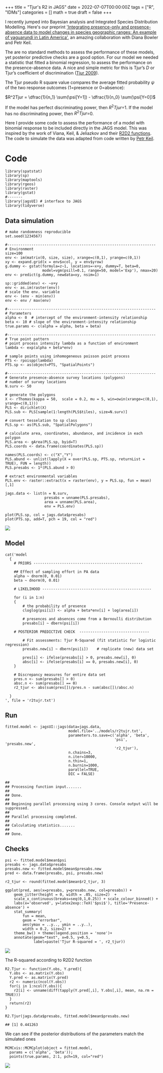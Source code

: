 +++
title = "Tjur's R2 in JAGS"
date = 2022-07-07T00:00:00Z
tags = ["R", "IDMs"]
categories = []
math = true
draft = false
+++

I recently jumped into Bayesian analysis and Integrated Species Distribution Modelling. Here's our preprint ['Integrating presence-only and presence-absence data to model changes in species geographic ranges: An example of yaguarundí in Latin America'](https://doi.org/10.32942/osf.io/67c4u), an amazing collaboration with Diana Bowler and Petr Keil.

The are no standard methods to assess the performance of these models, yet posterior predictive checks are a good option. For our model we needed a statistic that fitted a binomial regression, to assess the performance on the presence-absence data. A nice and simple metric for this is Tjur’s $D$ or Tjur’s coefficient of discrimination ([Tjur 2009](https://doi.org/10.1198/tast.2009.08210)).

The Tjur pseudo R square value compares the average fitted probability $\psi$ of the two response outcomes (1=presence or 0=absence):

$R^2Tjur = \dfrac{1}{n_1} \sum(\psi[Y=1]) - \dfrac{1}{n_0} \sum(\psi[Y=0])$

If the model has perfect discriminating power, then $R^2Tjur$=1. If the model has no discriminating power, then $R^2Tjur$=0.


Here I provide some code to assess the performance of a model with binomial response to be included directly in the JAGS model. This was inspired by the work of Viana, Keil, & Jeliazkov and their [R2D2 functions](https://github.com/duarte-viana/iVarPart/blob/master/R2D2_functions.R). The code to simulate the data was adapted from code written by [Petr Keil](https://petrkeil.github.io/team/2020/09/01/petr-keil.html).

# Code

    library(spatstat)
    library(sp)
    library(maptools)
    library(rgeos)
    library(raster)
    library(gstat)
    #-------
    library(jagsUI) # interface to JAGS
    library(tidyverse)


## Data simulation

    # make randomness reproducible
    set.seed(1234567)  

    #--------------------------------------------------------------------
    # Environment
    size=100
    env <- im(matrix(0, size, size), xrange=c(0,1), yrange=c(0,1))
    xy <- expand.grid(x = env$xcol, y = env$yrow)
    g.dummy <- gstat(formula=z~1, locations=~x+y, dummy=T, beta=0,
                     model=vgm(psill=0.1, range=50, model='Exp'), nmax=20)
    env <- predict(g.dummy, newdata=xy, nsim=1)

    sp::gridded(env) <- ~x+y
    env <- as.im(raster(env))
    # scale the env. variable
    env <- (env - min(env))
    env <- env / max(env)

    #--------------------------------------------------------------------
    # Parameters
    alpha <- 0  # intercept of the environment-intensity relationship
    beta <- 10 # slope of the environment-intensity relationship
    true.params <- c(alpha = alpha, beta = beta)

    #--------------------------------------------------------------------
    # True point pattern
    # point process intensity lambda as a function of environment
    lambda <- exp(alpha + beta*env)

    # sample points using inhomogeneous poisson point process
    PTS <- rpoispp(lambda)
    PTS.sp <- as(object=PTS, "SpatialPoints")

    #--------------------------------------------------------------------
    # Generate presence-absence survey locations (polygons)
    # number of survey locations
    N.surv <- 50

    # generate the polygons
    X <- rThomas(kappa = 50,  scale = 0.2, mu = 5, win=owin(xrange=c(0,1), yrange=c(0,1)))
    PLS <- dirichlet(X)
    PLS.sub <- PLS[sample(1:length(PLS$tiles), size=N.surv)]

    # convert tesselation to sp class
    PLS.sp <- as(PLS.sub, "SpatialPolygons")

    # calculate area, coordinates, abundance, and incidence in each polygon
    PLS.area <- gArea(PLS.sp, byid=T)
    PLS.coords <- data.frame(coordinates(PLS.sp))

    names(PLS.coords) <- c("X","Y")
    PLS.abund <- unlist(lapply(X = over(PLS.sp, PTS.sp, returnList = TRUE), FUN = length))
    PLS.presabs <- 1*(PLS.abund > 0)

    # extract environmental variables
    PLS.env <- raster::extract(x = raster(env), y = PLS.sp, fun = mean)[,1]

    jags.data <- list(n = N.surv,
                      presabs = unname(PLS.presabs),
                      area = unname(PLS.area),
                      env = PLS.env)

    plot(PLS.sp, col = jags.data$presabs)
    plot(PTS.sp, add=T, pch = 19, col = "red")


![](/img/R2Tjur-data.png)


## Model

    cat('model
      {
        # PRIORS --------------------------------------------------

        ## Effect of sampling effort in PA data
        alpha ~ dnorm(0, 0.01)
        beta ~ dnorm(0, 0.01)

        # LIKELIHOOD --------------------------------------------------

        for (i in 1:n)
        {
            # the probability of presence
            cloglog(psi[i]) <- alpha + beta*env[i] + log(area[i])

            # presences and absences come from a Bernoulli distribution
            presabs[i] ~ dbern(psi[i])    

        # POSTERIOR PREDICTIVE CHECK  --------------------------------

            # Fit assessments: Tjur R-Squared (fit statistic for logistic regression)
            presabs.new[i] ~ dbern(psi[i])    # replicate (new) data set

            pres[i] <- ifelse(presabs[i] > 0, presabs.new[i], 0)
            absc[i] <- ifelse(presabs[i] == 0, presabs.new[i], 0)
        }

        # Discrepancy measures for entire data set
        pres.n <- sum(presabs[] > 0)
        absc.n <- sum(presabs[] == 0)
        r2_tjur <- abs(sum(pres[])/pres.n - sum(absc[])/absc.n)

      }
    ', file = 'r2tujr.txt')


## Run

    fitted.model <- jagsUI::jags(data=jags.data,
                                 model.file='../models/r2tujr.txt',
                                 parameters.to.save=c('alpha', 'beta',
                                                      'psi', 'presabs.new',
                                                      'r2_tjur'),
                                 n.chains=3,
                                 n.iter=10000,
                                 n.thin=1,
                                 n.burnin=1000,
                                 parallel=TRUE,
                                 DIC = FALSE)

    ##
    ## Processing function input.......
    ##
    ## Done.
    ##  
    ## Beginning parallel processing using 3 cores. Console output will be suppressed.
    ##
    ## Parallel processing completed.
    ##
    ## Calculating statistics.......
    ##
    ## Done.

## Checks

    psi <- fitted.model$mean$psi
    presabs <- jags.data$presabs
    presabs.new <- fitted.model$mean$presabs.new
    pred <- data.frame(presabs, psi, presabs.new)

    r2_tjur <- round(fitted.model$mean$r2_tjur, 3)

    ggplot(pred, aes(x=presabs, y=presabs.new, col=presabs)) +
        geom_jitter(height = 0, width = .05, size=2)  +
        scale_x_continuous(breaks=seq(0,1,0.25)) + scale_colour_binned() +
        labs(x='observed', y=latex2exp::TeX('$psi$'), title='Presence-absence') +
        stat_summary(
            fun = mean,
            geom = "errorbar",
            aes(ymax = ..y.., ymin = ..y..),
            width = 0.2, size=2) +
        theme_bw() + theme(legend.position = 'none')+
        annotate(geom="text", x=0.5, y=0.5,
                 label=paste('Tjur R-squared = ', r2_tjur))

![](/img/R2Tjur-check.png)

The R-squared according to R2D2 function

    R2.Tjur <- function(Y.obs, Y.pred){
      Y.obs <- as.matrix(Y.obs)
      Y.pred <- as.matrix(Y.pred)
      r2 <- numeric(ncol(Y.obs))
      for(i in 1:ncol(Y.obs)){
        r2[i] <- unname(diff(tapply(Y.pred[,i], Y.obs[,i], mean, na.rm = TRUE)))
      }
      return(r2)
    }

    R2.Tjur(jags.data$presabs, fitted.model$mean$presabs.new)

    ## [1] 0.441263

We can see if the posterior distributions of the parameters match the simulated ones

    MCMCvis::MCMCplot(object = fitted.model,
      params = c('alpha', 'beta'));
      points(true.params, 2:1, pch=19, col="red")

![](/img/R2Tjur-params.png)
